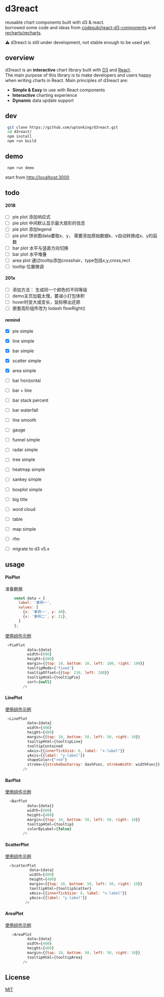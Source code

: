 # d3react  
reusable chart components built with d3 & react.    
borrowed some code and ideas from [codesuki/react-d3-components](https://github.com/codesuki/react-d3-components) and [recharts/recharts](https://github.com/recharts/recharts).    

 :warning: d3react is still under development, not stable enough to be used yet. 

## overview
d3react is an **interactive** chart library built with [D3](http://d3js.org) and [React](https://facebook.github.io/react/).  
The main purpose of this library is to make developers and users happy when writing charts in React. Main principles of d3react are:

- **Simple & Easy** to use with React components
- **Interactive** charting experience
- **Dynamic** data update support

## dev 
```sh
 git clone https://github.com/uptonking/d3react.git
 cd d3react/
 npm install
 npm run build
```

## demo
```sh
 npm run demo
```

start from [http://localhost:3000](http://localhost:3000)

## todo
#### 2018
- [ ] pie plot 添加响应式
- [ ] pie plot 中间默认显示最大扇形的信息
- [ ] pie plot 添加legend
- [ ] pie plot 饼状图data要取x、y， 需要添加原始数据k、v自动转换成x、y的函数
- [ ] bar plot 水平与竖直方向切换
- [ ] bar plot 水平堆叠
- [ ] area plot 通过tooltip添加crosshair，type包括x,y,cross,rect
- [ ] tooltip 位置微调

#### 201x
- [ ] 添加方法： 生成同一个颜色的不同等级
- [ ] demo主页加载太慢，要减小打包体积
- [ ] hover时变大或变长，鼠标移出还原
- [ ] 嵌套高阶组件改为 lodash flowRight()

#### remind
- [x] pie simple
- [x] line simple
- [x] bar simple
- [x] scatter simple
- [x] area simple
- [ ] bar horizontal 
- [ ] bar + line
- [ ] bar stack percent 
- [ ] bar waterfall 
- [ ] line smooth 
- [ ] gauge 
- [ ] funnel simple
- [ ] radar simple
- [ ] tree simple
- [ ] heatmap simple
- [ ] sankey simple
- [ ] boxplot simple

- [ ] big title 
- [ ] word cloud 
- [ ] table 

- [ ] map simple

- [ ] rfm

- [ ] migrate to d3 v5.x

## usage

#### PiePlot  
准备数据  
```js
    const data = {
      label: '事例一',
      values: [
        {x: '事例一', y: 40},
        {x: '事例二', y: 21},
      ]
    };
```
[使用组件示例](https://github.com/uptonking/d3react/demo/component/plot/PiePlotDemo.js)  
```js
 <PiePlot
          data={data}
          width={800}
          height={480}
          margin={{top: 10, bottom: 10, left: 100, right: 100}}
          tooltipMode={'fixed'}
          tooltipOffset={{top: 210, left: 280}}
          tooltipHtml={tooltipPie}
          sort={null}
        />
```

#### LinePlot  
[使用组件示例](https://github.com/uptonking/d3react/demo/component/plot/LinePlotDemo.js)   
```js
 <LinePlot
          data={data}
          width={400}
          height={400}
          margin={{top: 10, bottom: 50, left: 50, right: 10}}
          tooltipHtml={tooltipLine}
          tooltipContained
          xAxis={{innerTickSize: 6, label: "x-label"}}
          yAxis={{label: "y-label"}}
          shapeColor={"red"}
          stroke={{strokeDasharray: dashFunc, strokeWidth: widthFunc}}
        />
```  

#### BarPlot  
[使用组件示例](https://github.com/uptonking/d3react/demo/component/plot/BarPlotDemo.js)     
```js
  <BarPlot
          data={data1}
          width={800}
          height={400}
          margin={{top: 10, bottom: 50, left: 50, right: 10}}
          tooltipHtml={tooltip}
          colorByLabel={false}
        />
```

#### ScatterPlot  
[使用组件示例](https://github.com/uptonking/d3react/demo/component/plot/ScatterPlotDemo.js)     
```js
  <ScatterPlot
           data={data}
           width={400}
           height={400}
           margin={{top: 10, bottom: 50, left: 50, right: 10}}
           tooltipHtml={tooltipScatter}
           xAxis={{innerTickSize: 6, label: "x-label"}}
           yAxis={{label: "y-label"}}
         />
```
#### AreaPlot  
[使用组件示例](https://github.com/uptonking/d3react/demo/component/plot/AreaPlotDemo.js)     
```js
   <AreaPlot
          data={data}
          width={400}
          height={400}
          margin={{top: 10, bottom: 50, left: 50, right: 10}}
          tooltipHtml={tooltipArea}
        />
```

## License

[MIT](http://opensource.org/licenses/MIT)





